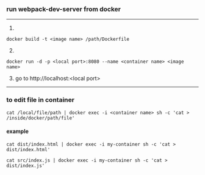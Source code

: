 ### run webpack-dev-server from docker
---
1.

    docker build -t <image name> /path/Dockerfile

2.

    docker run -d -p <local port>:8080 --name <container name> <image name>

3. go to http://localhost:&lt;local port>
---

### to edit file in container
    cat /local/file/path | docker exec -i <container name> sh -c 'cat > /inside/docker/path/file' 
#### example
    cat dist/index.html | docker exec -i my-container sh -c 'cat > dist/index.html'

    cat src/index.js | docker exec -i my-container sh -c 'cat > dist/index.js'

